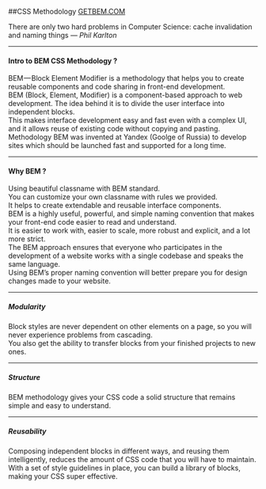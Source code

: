 ##CSS Methodology
[GETBEM.COM](http://getbem.com/)

There are only two hard problems in Computer Science: cache invalidation and naming things — 
<cite>Phil Karlton</cite>

<hr/>

#### Intro to BEM CSS Methodology ?
BEM — Block Element Modifier is a methodology that helps you to create reusable components and code sharing in front-end development.<br/>
BEM (Block, Element, Modifier) is a component-based approach to web development. The idea behind it is to divide the user interface into independent blocks. <br/>
This makes interface development easy and fast even with a complex UI, and it allows reuse of existing code without copying and pasting.<br/>
Methodology BEM was invented at Yandex (Goolge of Russia) to develop sites which should be launched fast and supported for a long time. 

<hr/>

#### Why BEM ?
Using beautiful classname with BEM standard.<br/>
You can customize your own classname with rules we provided.<br/>
It helps to create extendable and reusable interface components.<br/>
BEM is a highly useful, powerful, and simple naming convention that makes your front-end code easier to read and understand.<br/>
It is easier to work with, easier to scale, more robust and explicit, and a lot more strict.<br/>
The BEM approach ensures that everyone who participates in the development of a website works with a single codebase and speaks the same language. <br/>
Using BEM’s proper naming convention will better prepare you for design changes made to your website.

<hr/>

##### Modularity
Block styles are never dependent on other elements on a page, so you will never experience problems from cascading.<br/>
You also get the ability to transfer blocks from your finished projects to new ones.<br/>

<hr/>

##### Structure
BEM methodology gives your CSS code a solid structure that remains simple and easy to understand.

<hr/>

##### Reusability
Composing independent blocks in different ways, and reusing them intelligently, reduces the amount of CSS code that you will have to maintain. <br/>
With a set of style guidelines in place, you can build a library of blocks, making your CSS super effective.
